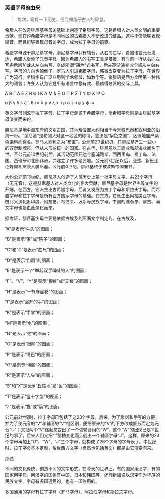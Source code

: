 ### 英语字母的由来

> 每次，窥探一下历史，便会佩服于古人的智慧。

希腊人在改造腓尼基字母的基础上创造了希腊字母，这是希腊人对人类文明的重要贡献。现在的希腊字母是不同地区的古希腊人不断改进的结晶。这种不仅能够表现辅音，而且能够表现母音的字母，成为拉丁字母的前驱。

希腊字母源于腓尼基字母，腓尼基字母只有辅音，从右向左写，希腊语言元音发达，希腊人增添了元音字母。因为希腊人的书写工具是腊板，有时前一行从右向左写完后顺势就从左向右写，变成所谓“耕地”式书写，后来逐渐演变成全部从左向右写。字母的方向也颠倒了。罗马人引进希腊字母，略微改变变为拉丁字母，在世界广为流行。希腊字母广泛应用到学术领域，如数学等。希腊语是西方文明第一种伟大的语言；许多人认为它是所有语言中最有效、最值得敬佩的交际工具。

Α Β Γ Δ Ε Ζ Η Θ Ι Κ Λ Μ Ν Ξ Ο Π Ρ Σ Τ Υ Φ Χ Ψ Ω

α β γ δ ε ζ η θ ι κ λ μ ν ξ ο π ρ σ τ υ φ χ ψ ω

英文字母渊源于拉丁字母，拉丁字母渊源于希腊字母，而希腊字母则是由腓尼基字母演变而来的。

腓尼基是地中海东岸的文明古国，其地理位置大约相当于今天黎巴嫩和叙利亚的沿海一带。“腓尼基”是希腊人对这一地区的称谓，意思是“紫色之国”，因该地盛产紫色染料而得名。罗马人则称之为“布匿”。公元前20世纪初，在腓尼基产生一些小的奴隶制城邦，但从未形成统一的国家。在古代，腓尼基以工商业和航海业闻名于世。至公元前10世纪前后，其活动范围已达今塞浦路斯、西西里岛、撒丁岛、法国、西班牙和北部非洲，并建立了许多殖民地。公元前8世纪以后，亚述、新巴比伦等国相继侵入腓尼基。公元前6世纪，腓尼基终于被波斯帝国兼并。

大约公元前13世纪，腓尼基人创造了人类历史上第一批字母文字，共22个字母（无元音）。这是腓尼基人对人类文化的伟大贡献。腓尼基字母是世界字母文字的开端。在西方，它派生出古希腊字母，后者又发展为拉丁字母和斯拉夫字母。而希腊字母和拉丁字母是所有西方国家字母的基础。在东方，它派生出阿拉美亚字母，由此又演化出印度、阿拉伯、希伯莱、波斯等民族字母。中国的维吾尔、蒙古、满文字母也是由此演化而来。

据考证，腓尼基字母主要是依据古埃及的图画文字制定的。在古埃及，

“A”是表示“牛头”的图画；

“B”是表示“家”或“院子”的图画；

“C”和“G”是表示“曲尺”的图画；

“D”是表示“门扇”的图画；

“E”是表示一个“举起双手叫喊的人”的图画；

“F”、“V”、“Y”是表示“棍棒”或“支棒”的图画；

“H”是表示“一节麻丝卷”的图画；

“I”是表示“展开的手”的图画；

“K”是表示“手掌”的图画；

“M”是表示“水”的图画；

“N”是表示“蛇”的图画；

“O”是表示“眼睛”的图画；

“P”是表示“嘴巴”的图画；

“Q”是表示“绳圈”的图画；

“R”是表示“人头”的图画；

“S”和“X”是表示“丘陵地”或“鱼”的图画；

“T”是表示“竖十字型”的图画；

“Z”是表示“撬”或“箭”的图画。

公元前2世纪时，拉丁字母已包括了这23个字母。后来，为了雕刻和手写的方便，并为了使元音的“V”和辅音的“V”相区别，便把原来的“V”的下方改成圆形而定为元音“U”；又把两个“V”连起来变出了一个做辅音用的“W”，这个“W”的出现已是11世纪的事了。后来人们又把“I”稍稍变化而另创出一个辅音字母“J”。这样，原来的23个字母再加上“U”、“W”、“J”三个字母，就构成了26个字母的字母表了。中世纪时，拉丁字母基本定型，后世西方文字（当然也包括英文）都是由它演变而来。

综述

不同的文化传统，创造不同的文字形式。在今天的世界上，有的国家用汉字，有的国家用字母。用汉字的国家有中国、日本和韩国等，还有新加坡以汉字作为华族的民族文字。字母有多国通用的，也有一国独用的。

多国通用的字母有拉丁字母（罗马字母）、阿拉伯字母和斯拉夫字母。